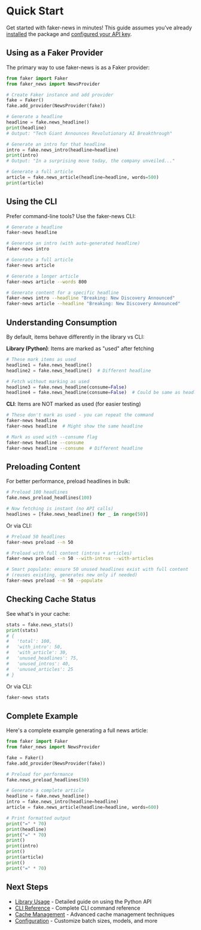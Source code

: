 # Quick Start

Get started with faker-news in minutes! This guide assumes you've already [installed](getting-started.md) the package and [configured your API key](setup.md).

## Using as a Faker Provider

The primary way to use faker-news is as a Faker provider:

```python
from faker import Faker
from faker_news import NewsProvider

# Create Faker instance and add provider
fake = Faker()
fake.add_provider(NewsProvider(fake))

# Generate a headline
headline = fake.news_headline()
print(headline)
# Output: "Tech Giant Announces Revolutionary AI Breakthrough"

# Generate an intro for that headline
intro = fake.news_intro(headline=headline)
print(intro)
# Output: "In a surprising move today, the company unveiled..."

# Generate a full article
article = fake.news_article(headline=headline, words=500)
print(article)
```

## Using the CLI

Prefer command-line tools? Use the faker-news CLI:

```bash
# Generate a headline
faker-news headline

# Generate an intro (with auto-generated headline)
faker-news intro

# Generate a full article
faker-news article

# Generate a longer article
faker-news article --words 800

# Generate content for a specific headline
faker-news intro --headline "Breaking: New Discovery Announced"
faker-news article --headline "Breaking: New Discovery Announced"
```

## Understanding Consumption

By default, items behave differently in the library vs CLI:

**Library (Python)**: Items are marked as "used" after fetching

```python
# These mark items as used
headline1 = fake.news_headline()
headline2 = fake.news_headline()  # Different headline

# Fetch without marking as used
headline3 = fake.news_headline(consume=False)
headline4 = fake.news_headline(consume=False)  # Could be same as headline3
```

**CLI**: Items are NOT marked as used (for easier testing)

```bash
# These don't mark as used - you can repeat the command
faker-news headline
faker-news headline  # Might show the same headline

# Mark as used with --consume flag
faker-news headline --consume
faker-news headline --consume  # Different headline
```

## Preloading Content

For better performance, preload headlines in bulk:

```python
# Preload 100 headlines
fake.news_preload_headlines(100)

# Now fetching is instant (no API calls)
headlines = [fake.news_headline() for _ in range(50)]
```

Or via CLI:

```bash
# Preload 50 headlines
faker-news preload --n 50

# Preload with full content (intros + articles)
faker-news preload --n 50 --with-intros --with-articles

# Smart populate: ensure 50 unused headlines exist with full content
# (reuses existing, generates new only if needed)
faker-news preload --n 50 --populate
```

## Checking Cache Status

See what's in your cache:

```python
stats = fake.news_stats()
print(stats)
# {
#   'total': 100,
#   'with_intro': 50,
#   'with_article': 30,
#   'unused_headlines': 75,
#   'unused_intros': 40,
#   'unused_articles': 25
# }
```

Or via CLI:

```bash
faker-news stats
```

## Complete Example

Here's a complete example generating a full news article:

```python
from faker import Faker
from faker_news import NewsProvider

fake = Faker()
fake.add_provider(NewsProvider(fake))

# Preload for performance
fake.news_preload_headlines(50)

# Generate a complete article
headline = fake.news_headline()
intro = fake.news_intro(headline=headline)
article = fake.news_article(headline=headline, words=600)

# Print formatted output
print("=" * 70)
print(headline)
print("=" * 70)
print()
print(intro)
print()
print(article)
print()
print("=" * 70)
```

## Next Steps

- [Library Usage](library-usage.md) - Detailed guide on using the Python API
- [CLI Reference](cli-reference.md) - Complete CLI command reference
- [Cache Management](cache-management.md) - Advanced cache management techniques
- [Configuration](configuration.md) - Customize batch sizes, models, and more
